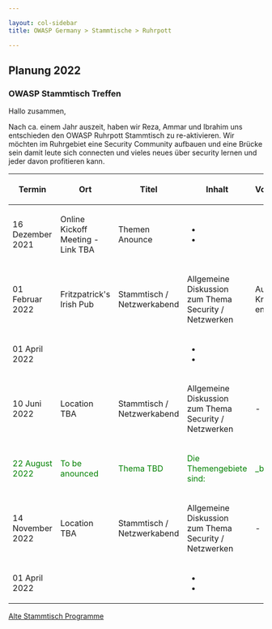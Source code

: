 ```yaml
---

layout: col-sidebar
title: OWASP Germany > Stammtische > Ruhrpott

---
```

## Planung 2022

### OWASP Stammtisch Treffen

Hallo zusammen,

Nach ca. einem Jahr auszeit, haben wir Reza, Ammar und Ibrahim uns entschieden 
den OWASP Ruhrpott Stammtisch zu re-aktivieren. Wir möchten im Ruhrgebiet eine 
Security Community aufbauen und eine Brücke sein damit leute sich connecten und 
vieles neues über security lernen und jeder davon profitieren kann.


<table>
<thead>
<tr class="header">
<th><p>Termin</p></th>
<th><p>Ort</p></th>
<th><p>Titel</p></th>
<th><p>Inhalt</p></th>
<th><p>Vortragender</p></th>
<th><p>Doodle / Meetup</p></th>
<th><p>Slides</p></th>
</tr>
</thead>
    
<tbody>
<tr class="odd">
<td><p>16 Dezember 2021</p></td>
<td><p>Online Kickoff Meeting - Link TBA</p></td>
<td><p>Themen Anounce</p></td>
<td><ul>
<li></li>
<li></li>
</ul></td>
<td><p> </p></td>
<td><p><a href="">Meetup-Doodle</a></p></td>
<td><p><a href="">PDF</a></p></td>
</tr>
    
<tr class="even">
<td><p> 01 Februar 2022</p></td>
<td><p>Fritzpatrick's Irish Pub</p></td>
<td><p>Stammtisch / Netzwerkabend</p></td>
<td><p>Allgemeine Diskussion zum Thema Security / Netzwerken</p></td>
<td><p>Aufgrund von Krankheit entfallen</p></td>
<td></td>
<td></td>
</tr>
    
<tr class="odd">
<td><p>01 April 2022</p></td>
<td><p></p></td>
<td><p></p></td>
<td><ul>
<li></li>
<li></li>
</ul>
<p></p></td>
<td><p></p></td>
<td><p><a href="">Meetup-Doodle</a></p></td>
<td><p><a href="">PDF</a> 
    <a href="">PPTX</a>
</p></td>
</tr>
 
<tr class="even">
<td><p>10 Juni 2022</p></td>
<td><p>Location TBA</p></td>
<td><p>Stammtisch / Netzwerkabend</p></td>
<td><p>Allgemeine Diskussion zum Thema Security / Netzwerken</p></td>
<td><p>-</p></td>
<td><p><a href="">MeetUp - Doodle</a></p></td>
<td><p>-</p></td>
</tr>
    
<tr class="odd">
<td><div style="color:green">
<p>22 August 2022</p>
</div></td>
<td><div style="color:green">
<p>To be anounced</p>
</div></td>
<td><div style="color:green">
<p>Thema TBD</p>
</div></td>
<td><div style="color:green">
<p></p>
<p>Die Themengebiete sind:</p>
</div></td>
<td><div style="color:green">
<p>_bka_</p>
</div></td>
<td><div style="color:green">
<p><a href="https://www.meetup.com/OWASP-Germany-Stammtisch-Ruhrpott/events/263581050/">https://www.meetup.com/OWASP-Germany-Stammtisch-Ruhrpott/events/263581050/</a></p>
</div></td>
<td><p><a href="https://www.owasp.org/images/f/ff/WindowsBreakout-Nov2019.pdf">PDF</a></p></td>
</tr>
    
<tr class="even">
<td><p>14 November 2022</p></td>
<td><p>Location TBA</p></td>
<td><p>Stammtisch / Netzwerkabend</p></td>
<td><p>Allgemeine Diskussion zum Thema Security / Netzwerken</p></td>
<td><p>-</p></td>
<td><p><a href="">MeetUp - Doodle</a></p></td>
<td><p>-</p></td>
</tr>
    
<tr class="odd">
<td><p>01 April 2022</p></td>
<td><p></p></td>
<td><p></p></td>
<td><ul>
<li></li>
<li></li>
</ul>
<p></p></td>
<td><p></p></td>
<td><p><a href="">Meetup-Doodle</a></p></td>
<td><p><a href="">PDF</a> 
    <a href="">PPTX</a>
</p></td>
</tr>

</tbody>
</table>



<a href="old-index.md">Alte Stammtisch Programme</a>



